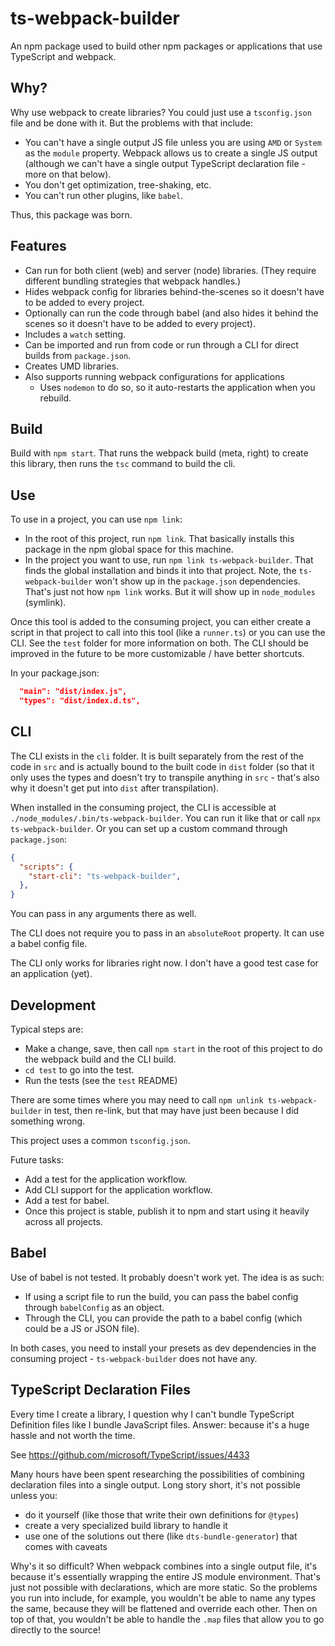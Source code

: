 # ts-webpack-builder

An npm package used to build other npm packages or applications that use TypeScript and webpack. 

## Why?

Why use webpack to create libraries? You could just use a `tsconfig.json` file and be done with it. But the problems with that include:
- You can't have a single output JS file unless you are using `AMD` or `System` as the `module` property. Webpack allows us to create a single JS output (although we can't have a single output TypeScript declaration file - more on that below).
- You don't get optimization, tree-shaking, etc.
- You can't run other plugins, like `babel`.

Thus, this package was born.

## Features

- Can run for both client (web) and server (node) libraries. (They require different bundling strategies that webpack handles.)
- Hides webpack config for libraries behind-the-scenes so it doesn't have to be added to every project.
- Optionally can run the code through babel (and also hides it behind the scenes so it doesn't have to be added to every project).
- Includes a `watch` setting.
- Can be imported and run from code or run through a CLI for direct builds from `package.json`.
- Creates UMD libraries.
- Also supports running webpack configurations for applications 
  - Uses `nodemon` to do so, so it auto-restarts the application when you rebuild.

## Build

Build with `npm start`. That runs the webpack build (meta, right) to create this library, then runs the `tsc` command to build the cli.

## Use

To use in a project, you can use `npm link`:
- In the root of this project, run `npm link`. That basically installs this package in the npm global space for this machine.
- In the project you want to use, run `npm link ts-webpack-builder`. That finds the global installation and binds it into that project. 
Note, the `ts-webpack-builder` won't show up in the `package.json` dependencies. That's just not how `npm link` works. But it will show up in `node_modules` (symlink).

Once this tool is added to the consuming project, you can either create a script in that project to call into this tool (like a `runner.ts`) or you can use the CLI.
See the `test` folder for more information on both. The CLI should be improved in the future to be more customizable / have better shortcuts.

In your package.json:
```json
  "main": "dist/index.js",
  "types": "dist/index.d.ts",
```

## CLI

The CLI exists in the `cli` folder. It is built separately from the rest of the code in `src` and is actually bound to the built code in `dist` folder (so that it only uses the types and doesn't try to transpile anything in `src` - that's also why it doesn't get put into `dist` after transpilation).

When installed in the consuming project, the CLI is accessible at `./node_modules/.bin/ts-webpack-builder`. You can run it like that or call `npx ts-webpack-builder`. Or you can set up a custom command through `package.json`:

```json
{
  "scripts": {
    "start-cli": "ts-webpack-builder",
  },
}
```
You can pass in any arguments there as well.

The CLI does not require you to pass in an `absoluteRoot` property. It can use a babel config file.

The CLI only works for libraries right now. I don't have a good test case for an application (yet).

## Development

Typical steps are:
- Make a change, save, then call `npm start` in the root of this project to do the webpack build and the CLI build.
- `cd test` to go into the test.
- Run the tests (see the `test` README)

There are some times where you may need to call `npm unlink ts-webpack-builder` in test, then re-link, but that may have just been because I did something wrong.

This project uses a common `tsconfig.json`. 

Future tasks:
- Add a test for the application workflow.
- Add CLI support for the application workflow.
- Add a test for babel.
- Once this project is stable, publish it to npm and start using it heavily across all projects.

## Babel

Use of babel is not tested. It probably doesn't work yet. The idea is as such:

- If using a script file to run the build, you can pass the babel config through `babelConfig` as an object.
- Through the CLI, you can provide the path to a babel config (which could be a JS or JSON file).

In both cases, you need to install your presets as dev dependencies in the consuming project - `ts-webpack-builder` does not have any.

## TypeScript Declaration Files

Every time I create a library, I question why I can't bundle TypeScript Definition files like I bundle JavaScript files. Answer: because it's a huge hassle and not worth the time.

See https://github.com/microsoft/TypeScript/issues/4433

Many hours have been spent researching the possibilities of combining declaration files into a single output. Long story short, it's not possible unless you:
- do it yourself (like those that write their own definitions for `@types`)
- create a very specialized build library to handle it
- use one of the solutions out there (like `dts-bundle-generator`) that comes with caveats

Why's it so difficult? When webpack combines into a single output file, it's because it's essentially wrapping the entire JS module environment. That's just not possible with declarations, which are more static. So the problems you run into include, for example, you wouldn't be able to name any types the same, because they will be flattened and override each other. Then on top of that, you wouldn't be able to handle the `.map` files that allow you to go directly to the source!
